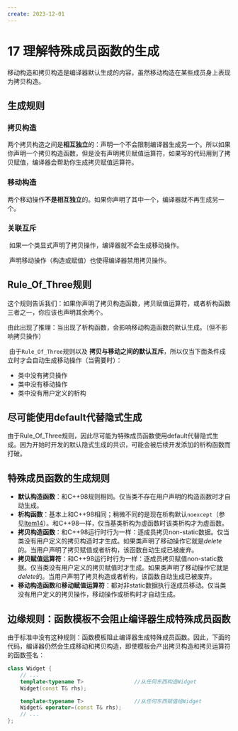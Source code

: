 ```yaml
---
create: 2023-12-01
---
```

# 17 理解特殊成员函数的生成

​	移动构造和拷贝构造是编译器默认生成的内容，虽然移动构造在某些成员身上表现为拷贝构造。

## 生成规则

### 拷贝构造

​	两个拷贝构造之间是**相互独立**的：声明一个不会限制编译器生成另一个。所以如果你声明一个拷贝构造函数，但是没有声明拷贝赋值运算符，如果写的代码用到了拷贝赋值，编译器会帮助你生成拷贝赋值运算符。

### 移动构造

​	两个移动操作**不是相互独立**的。如果你声明了其中一个，编译器就不再生成另一个。

### 关联互斥

​	如果一个类显式声明了拷贝操作，编译器就不会生成移动操作。

​	声明移动操作（构造或赋值）也使得编译器禁用拷贝操作。

## Rule_Of_Three规则

​	这个规则告诉我们：如果你声明了拷贝构造函数，拷贝赋值运算符，或者析构函数三者之一，你应该也声明其余两个。

​	由此出现了推理：当出现了析构函数，会影响移动构造函数的默认生成。（但不影响拷贝操作）

​	由于`Rule_Of_Three`规则以及 **拷贝与移动之间的默认互斥**，所以仅当下面条件成立时才会自动生成移动操作（当需要时）：

- 类中没有拷贝操作
- 类中没有移动操作
- 类中没有用户定义的析构

## 尽可能使用default代替隐式生成

​	由于Rule_Of_Three规则，因此尽可能为特殊成员函数使用default代替隐式生成。因为开始时开发的默认隐式生成的共识，可能会被后续开发添加的析构函数而打破。

## 特殊成员函数的生成规则

- **默认构造函数**：和C++98规则相同。仅当类不存在用户声明的构造函数时才自动生成。
- **析构函数**：基本上和C++98相同；稍微不同的是现在析构默认`noexcept`（参见[Item14](https://cntransgroup.github.io/EffectiveModernCppChinese/3.MovingToModernCpp/item14.html)）。和C++98一样，仅当基类析构为虚函数时该类析构才为虚函数。
- **拷贝构造函数**：和C++98运行时行为一样：逐成员拷贝non-static数据。仅当类没有用户定义的拷贝构造时才生成。如果类声明了移动操作它就是*delete*的。当用户声明了拷贝赋值或者析构，该函数自动生成已被废弃。
- **拷贝赋值运算符**：和C++98运行时行为一样：逐成员拷贝赋值non-static数据。仅当类没有用户定义的拷贝赋值时才生成。如果类声明了移动操作它就是*delete*的。当用户声明了拷贝构造或者析构，该函数自动生成已被废弃。
- **移动构造函数**和**移动赋值运算符**：都对非static数据执行逐成员移动。仅当类没有用户定义的拷贝操作，移动操作或析构时才自动生成。

## 边缘规则：函数模板不会阻止编译器生成特殊成员函数

​	由于标准中没有这种规则：函数模板阻止编译器生成特殊成员函数。因此，下面的代码，编译器仍然会生成移动和拷贝构造，即使模板会产出拷贝构造和拷贝运算符的函数签名：

```C++
class Widget {
    // ...
    template<typename T>                //从任何东西构造Widget
    Widget(const T& rhs);

    template<typename T>                //从任何东西赋值给Widget
    Widget& operator=(const T& rhs);
   	// ... 
};
```


